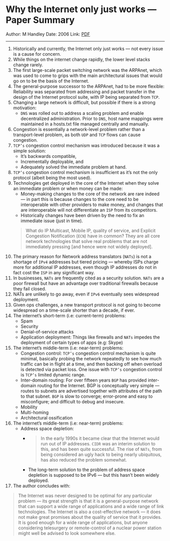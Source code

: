 # Why the Internet only just works — Paper Summary


Author: M Handley
Date: 2006
Link: [PDF](http://www0.cs.ucl.ac.uk/staff/m.handley/papers/only-just-works.pdf)

-----

1. Historically and currently, the Internet only just works — not every issue is a cause for concern.
2. While things on the internet change rapidly, the lower level stacks change rarely.
3. The first large-scale packet switching network was the ARPAnet, which was used to come to grips with the main architectural issues that would go on to be the basis of the Internet.
4. The general-purpose successor to the ARPAnet, had to be more flexible: Reliability was separated from addressing and packet transfer in the design of the Internet protocol suite, with IP being separated from `TCP`.
5. Changing a large network is difficult, but possible if there is a strong motivation:
    * `DNS` was rolled out to address a scaling problem and enable decentralized administration. Prior to `DNS`, host name mappings were maintained in a hosts.txt file managed centrally and manually.
6. Congestion is essentially a network-level problem rather than a transport-level problem, as both `UDP` and `TCP` flows can cause congestion.
7. `TCP’s` congestion control mechanism was introduced because it was a simple solution:
    * It’s backwards compatible,
    * Incrementally deployable, and
    * Adequately solved the immediate problem at hand.
9. `TCP’s` congestion control mechanism is insufficient as it’s not the only protocol (albeit being the most used).
10. Technologies get deployed in the core of the Internet when they solve an immediate problem or when money can be made:
    * Money-making changes to the core of the network are rare indeed — in part this is because changes to the core need to be interoperable with other providers to make money, and changes that are interoperable will not differentiate an `ISP` from its competitors.
    * Historically changes have been driven by the need to fix an immediate issue (just in time).
    > What do IP Multicast, Mobile IP, quality of service, and Explicit Congestion Notification (`ECN`) have in common? They are all core network technologies that solve real problems that are not immediately pressing [and hence were not widely deployed].
11. The primary reason for Network address translators (`NATs`) is not a shortage of `IPv4` addresses but tiered pricing — whereby ISPs charge more for additional IP addresses, even though IP addresses do not in fact cost the `ISP` in any significant way.
12. In businesses, `NATs` are frequently cited as a security solution. `NATs` are a poor firewall but have an advantage over traditional firewalls because they fail closed.
13. NATs are unlikely to go away, even if `IPv6` eventually sees widespread deployment.
14. Given ops challenges, a new transport protocol is not going to become widespread on a time-scale shorter than a decade, if ever.
15. The internet’s short-term (i.e: current-term) problems:
    * Spam
    * Security
    * Denial-of-service attacks
    * Application deployment: Things like firewalls and `NATs` impedes the deployment of certain types of apps (e.g: Skype)
16. The internet’s middle-term (i.e: near-term) problems:
    * Congestion control: `TCP’s` congestion control mechanism is quite minimal, basically probing the network repeatedly to see how much traffic can be in flight at a time, and then backing off when overload is detected via packet loss. One issue with `TCP’s` congestion control is `TCP’s` limited dynamic range.
    * Inter-domain routing: For over fifteen years `BGP` has provided inter-domain routing for the Internet. BGP is conceptually very simple — routes to subnets are advertised together with attributes of the path to that subnet. `BGP` is slow to converge; error-prone and easy to misconfigure; and difficult to debug and insecure.
    * Mobility
    * Multi-homing
    * Architectural ossification
18. The internet’s middle-term (i.e: near-term) problems:
    * Address space depletion:
        * > In the early 1990s it became clear that the Internet would run out of IP addresses. `CIDR` was an interim solution to this, and has been quite successful. The rise of `NATs`, from being considered an ugly hack to being nearly ubiquitous, has also reduced the problem somewhat.
        * The long-term solution to the problem of address space depletion is supposed to be IPv6 — but this hasn’t been widely deployed.
19. The author concludes with:
> The Internet was never designed to be optimal for any particular problem — its great strength is that it is a general-purpose network that can support a wide range of applications and a wide range of link technologies. The Internet is also a cost-effective network — it does not make great promises about the quality of service that it provides. It is good enough for a wide range of applications, but anyone considering telesurgery or remote-control of a nuclear power station might well be advised to look somewhere else.  